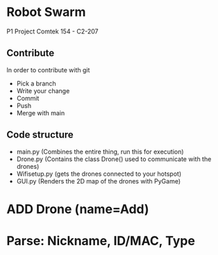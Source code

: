 # Robot Swarm
P1 Project
Comtek 154 - C2-207

## Contribute
In order to contribute with git
* Pick a branch
* Write your change
* Commit
* Push
* Merge with main

## Code structure

- main.py       (Combines the entire thing, run this for execution)
- Drone.py      (Contains the class Drone() used to communicate with the drones)
- Wifisetup.py  (gets the drones connected to your hotspot)
- GUI.py        (Renders the 2D map of the drones with PyGame)



# ADD Drone (name=Add)
# Parse: Nickname, ID/MAC, Type
